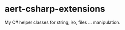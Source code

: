 aert-csharp-extensions
======================

My C# helper classes for string, i/o, files ... manipulation.